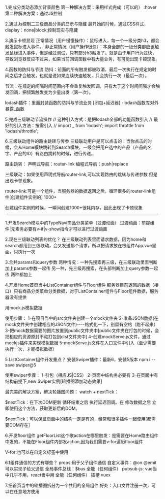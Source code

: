 1.完成分类动态添加背景颜色
第一种解决方案：采用样式完成（可以的） :hover
第二种解决方案：通过JS控制

2.通过Js控制二三级商品分类的显示与隐藏
最开始的时候，通过CSS样式，display：none|block;控制现实与隐藏

3.演示卡顿显现
正常情况（用户慢慢操作）：鼠标进入，每一个一级分类h3，都会触发鼠标进入事件。
非正常情况（用户操作很快）：本身全部的一级分类都应该触发鼠标进入事件，但是经过测试，只有部分h3触发了。就是由于用户行为过快，导致浏览器反应不过来，如果当前回调函数中有大量业务，有可能出现卡顿现象。

4.函数的防抖与节流
 防抖：前面的所有触发都被取消，最后一次执行在规定的时间之后才会触发，也就是说如果连续快速触发，只会执行一次（最后一次）。

 节流：在规定的间隔时间范围内不会重复触发回调，只有大于这个时间间隔才会触发回调，把频繁触发变为少量出发（第一次）。

 lodash插件：里面封装函数的防抖与节流业务 [闭包+延迟器]
 -lodash函数库对外暴露_函数

 5.完成三级联动节流操作
 // 这种引入方式：是把lodash全部的功能函数引入
// 最好的引入方法：按需引入
// import _ from 'lodash';
import throttle from 'lodash/throttle';

6.三级联动组件的路由跳转与传参
三级联动用户是可以点击的：当你点击的时候，会从Home模块跳转到Search模块，一级会把用户选中的产品（产品的名字、产品的ID）有路由跳转的时候，进行传递。

路由跳转：
声明式导航：router-link
编程式导航：push|replace

三级联动：如果使用声明式导航router-link,可以实现路由的跳转与传递参数
但是出现卡顿现象。

router-link:可是一个组件，当服务器的数据返回之后，循环很多的router-link组件[创建组件实例的] 1000+

创建组件实例的时候，一瞬间创建1000+很耗内存，因此出现了卡顿现象

----------------------------------------------------------

1.开发Search模块中的TypeNavi商品分类菜单（过渡动画）
过渡动画：前提组件|元素务必要有v-if|v-show指令才可以进行过渡动画

2.现在三级联动列表的优化？
在三级联动列表里面请求数据，因为home和search都用到三级联动，会又发送那个请求，所以把请求放在根组件App.vue里面，只执行一次

3.合并params和query参数
两种情况：一种先搜索再三级，在三级联动里面判断加上params参数一起传
另一种，先三级再搜索，在头部判断加上query参数一起传
两种都加上

4.开发Home首页当中ListContainer组件与Floor组件
服务器目前返回的数据（接口）只有商品分类菜单分类数据，对于ListContainer组件与Floor组件数据，服务器没有提供

用mock.js模拟数据

使用步骤：
1-在项目当中的src文件夹创建一个mock文件夹
2-准备JSON数据(在mock文件夹中创建相应的JSON文件)----格式化一下，别留有空格（跑不起来）
3-把mock数据需要的图片放置到public文件夹中[public文件夹在打包的时候，会把相应的资源原封不动打包到dist文件夹中]
4-创建mockServe.js文件，通过mockjs插件来实现模拟数据
5-mockServe.js文件在入口文件中引入（至少需要执行一次，才能模拟数据）

5.ListContainer组件开发重点？
安装Swiper插件：最新6，安装5版本
npm i --save swiper@5 

使用swiper步骤：
1-引包（相应JS|CSS）
2-页面中结构务必要有
3-在页面中有结构前提下,new Swiper实例[轮播图添加动态效果]

最完美的解决方案，解决轮播图问题：
watch + nextTick：

$nextTick：在下次DOM更新 循环结束之后 执行延迟回调。在 修改数据之后 立即使用这个方法，获取更新后的DOM。

$nextTick：可以保证页面中的结构一定是有的，经常和很多插件一起使用[都需要DOM存在]

6.开发floor组件
getFloorList这个歌action在哪里触发：是需要在Home路由组件中发的，不能在Floor组件内部发action,因为我们需要v-for遍历floor组件

V-for:也可以在自定义标签中使用

6.1组件通信的方式有哪些？
props:用于父子组件通信
自定义事件：@on @emit 可以实现子给父通信
全局事件总线：$bus  全能（任何组件）
pubsub-js: vue当中几乎不用，react当中用  全能（任何组件）
插槽
vuex

7.把首页当中的轮播图拆分为一个共用的全局组件
好处：入口文件注册一次，可以在任意地方使用







